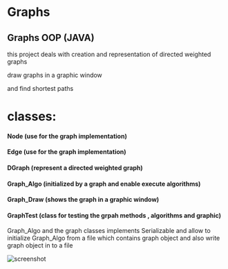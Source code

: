 # Graphs

## Graphs OOP (JAVA)

this project deals with creation and representation of directed weighted graphs

draw graphs in a graphic window

and find shortest paths

# classes:

  #### Node (use for the graph implementation)
  #### Edge (use for the graph implementation)
  #### DGraph (represent a directed weighted graph)
  #### Graph_Algo (initialized by a graph and enable execute algorithms)
  #### Graph_Draw (shows the graph in a graphic window)
  #### GraphTest (class for testing the grpah methods , algorithms and graphic)


Graph_Algo and the graph classes implements Serializable 
and allow to initialize Graph_Algo from a file which contains graph object
and also write graph object in to a file
  


![screenshot](https://user-images.githubusercontent.com/57047863/71770168-41fa1480-2f32-11ea-8bc4-8d6376879931.png)

